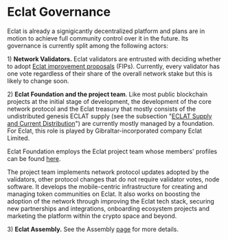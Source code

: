 # Eclat Governance

Eclat is already a signigicantly decentralized platform and plans are in motion to achieve full community control over it in the future. Its governance is currently split among the following actors:

1\) **Network Validators.** Eclat validators are entrusted with deciding whether to adopt [Eclat improvement proposals](https://docs.eclatscan.com/general/fips) \(FIPs\).  Currently, every validator has one vote regardless of their share of the overall network stake but this is likely to change soon.

2\) **Eclat Foundation and the project team**. Like most public blockchain projects at the initial stage of development, the development of the core network protocol and the Eclat treasury that mostly consists of the undistributed genesis ECLAT supply \(see the subsection "[ECLAT Supply and Current Distribution](https://docs.eclatscan.com/general/fuse-token/fuse-supply-and-current-distribution)"\) are currently mostly managed by a foundation. For Eclat, this role is played by Gibraltar-incorporated company Eclat Limited.

Eclat Foundation employs the Eclat project team whose members' profiles can be found [here](https://eclatscan.com/about).

The project team implements network protocol updates adopted by the validators, other protocol changes that do not require validator votes, node software. It develops the mobile-centric infrastructure for creating and managing token communities on Eclat. It also works on boosting the adoption of the network through improving the Eclat tech stack, securing new partnerships and integrations, onboarding ecosystem projects and marketing the platform within the crypto space and beyond.  

3\) **Eclat Assembly.** See the Assembly [page](https://docs.eclatscan.com/general/fuse-governance/fuse-assembly) for more details.   

